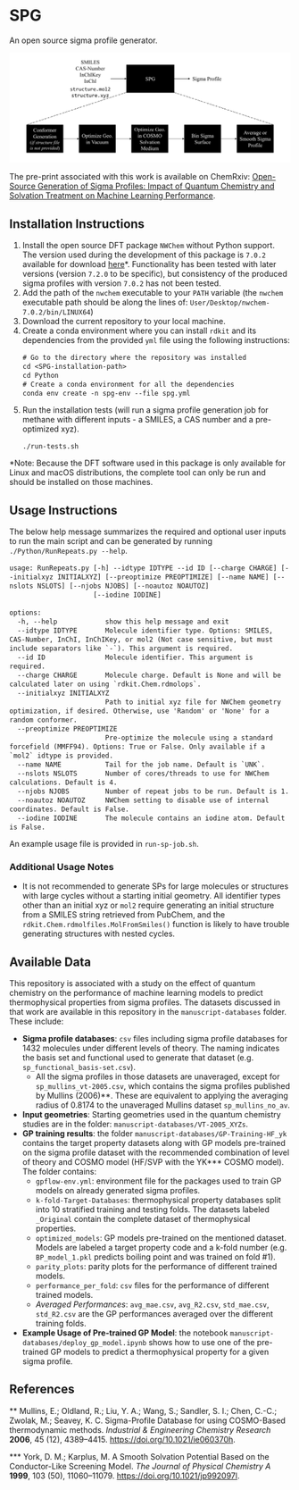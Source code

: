 # SPG
An open source sigma profile generator.

![plot](./imgs/workflow.png)

The pre-print associated with this work is available on ChemRxiv: [Open-Source Generation of Sigma Profiles: Impact of Quantum Chemistry and Solvation Treatment on Machine Learning Performance](10.26434/chemrxiv-2025-jggvw).

## Installation Instructions
1. Install the open source DFT package `NWChem` without Python support. The version used during the development of this package is `7.0.2` available for download [here](https://github.com/nwchemgit/nwchem/releases/tag/v7.0.2-release)*. Functionality has been tested with later versions (version `7.2.0` to be specific), but consistency of the produced sigma profiles with version `7.0.2` has not been tested.
2. Add the path of the `nwchem` executable to your `PATH` variable (the `nwchem` executable path should be along the lines of: `User/Desktop/nwchem-7.0.2/bin/LINUX64`)
3. Download the current repository to your local machine.
4. Create a conda environment where you can install `rdkit` and its dependencies from the provided `yml` file using the following instructions:
   ```
   # Go to the directory where the repository was installed
   cd <SPG-installation-path>
   cd Python
   # Create a conda environment for all the dependencies
   conda env create -n spg-env --file spg.yml
   ```
5. Run the installation tests (will run a sigma profile generation job for methane with different inputs - a SMILES, a CAS number and a pre-optimized xyz).
   ```
   ./run-tests.sh
   ```

*Note: Because the DFT software used in this package is only available for Linux and macOS distributions, the complete tool can only be run and should be installed on those machines. 

## Usage Instructions

The below help message summarizes the required and optional user inputs to run the main script and can be generated by running `./Python/RunRepeats.py --help`.

```
usage: RunRepeats.py [-h] --idtype IDTYPE --id ID [--charge CHARGE] [--initialxyz INITIALXYZ] [--preoptimize PREOPTIMIZE] [--name NAME] [--nslots NSLOTS] [--njobs NJOBS] [--noautoz NOAUTOZ]
                     [--iodine IODINE]

options:
  -h, --help            show this help message and exit
  --idtype IDTYPE       Molecule identifier type. Options: SMILES, CAS-Number, InChI, InChIKey, or mol2 (Not case sensitive, but must include separators like `-`). This argument is required.
  --id ID               Molecule identifier. This argument is required.
  --charge CHARGE       Molecule charge. Default is None and will be calculated later on using `rdkit.Chem.rdmolops`.
  --initialxyz INITIALXYZ
                        Path to initial xyz file for NWChem geometry optimization, if desired. Otherwise, use 'Random' or 'None' for a random conformer.
  --preoptimize PREOPTIMIZE
                        Pre-optimize the molecule using a standard forcefield (MMFF94). Options: True or False. Only available if a `mol2` idtype is provided.
  --name NAME           Tail for the job name. Default is `UNK`.
  --nslots NSLOTS       Number of cores/threads to use for NWChem calculations. Default is 4.
  --njobs NJOBS         Number of repeat jobs to be run. Default is 1.
  --noautoz NOAUTOZ     NWChem setting to disable use of internal coordinates. Default is False.
  --iodine IODINE       The molecule contains an iodine atom. Default is False.
```

An example usage file is provided in `run-sp-job.sh`.

### Additional Usage Notes

- It is not recommended to generate SPs for large molecules or structures with large cycles without a starting initial geometry. All identifier types other than an initial xyz or `mol2` require generating an initial structure from a SMILES string retrieved from PubChem, and the `rdkit.Chem.rdmolfiles.MolFromSmiles()` function is likely to have trouble generating structures with nested cycles.


## Available Data
This repository is associated with a study on the effect of quantum chemistry on the performance of machine learning models to predict thermophysical properties from sigma profiles. The datasets discussed in that work are available in this repository in the `manuscript-databases` folder. These include:

- **Sigma profile databases**: `csv` files including sigma profile databases for 1432 molecules under different levels of theory. The naming indicates the basis set and functional used to generate that dataset (e.g. `sp_functional_basis-set.csv`). 
   - All the sigma profiles in those datasets are unaveraged, except for `sp_mullins_vt-2005.csv`, which contains the sigma profiles published by Mullins (2006)**. These are equivalent to applying the averaging radius of 0.8174 to the unaveraged Mullins dataset `sp_mullins_no_av`.
- **Input geometries**: Starting geometries used in the quantum chemistry studies are in the folder: `manuscript-databases/VT-2005_XYZs`.
- **GP training results**: the folder `manuscript-databases/GP-Training-HF_yk` contains the target property datasets along with GP models pre-trained on the sigma profile dataset with the recommended combination of level of theory and COSMO model (HF/SVP with the YK*** COSMO model). The folder contains:
   - `gpflow-env.yml`: environment file for the packages used to train GP models on already generated sigma profiles.
   - `k-fold-Target-Databases`: thermophysical property databases split into 10 stratified training and testing folds. The datasets labeled `_Original` contain the complete dataset of thermophysical properties.
   - `optimized_models`: GP models pre-trained on the mentioned dataset. Models are labeled a target property code and a k-fold number (e.g. `BP_model_1.pkl` predicts boiling point and was trained on fold #1).
   - `parity_plots`: parity plots for the performance of different trained models.
   - `performance_per_fold`: `csv` files for the performance of different trained models.
   - *Averaged Performances*: `avg_mae.csv`, `avg_R2.csv`, `std_mae.csv`, `std_R2.csv` are the GP performances averaged over the different training folds.
- **Example Usage of Pre-trained GP Model**: the notebook `manuscript-databases/deploy_gp_model.ipynb` shows how to use one of the pre-trained GP models to predict a thermophysical property for a given sigma profile. 


## References
** Mullins, E.; Oldland, R.; Liu, Y. A.; Wang, S.; Sandler, S. I.; Chen, C.-C.; Zwolak, M.; Seavey, K. C. Sigma-Profile Database for using COSMO-Based thermodynamic methods. *Industrial & Engineering Chemistry Research* **2006**, 45 (12), 4389–4415. https://doi.org/10.1021/ie060370h.

*** York, D. M.; Karplus, M. A Smooth Solvation Potential Based on the Conductor-Like Screening Model. *The Journal of Physical Chemistry A* **1999**, 103 (50), 11060–11079. https://doi.org/10.1021/jp992097l.
